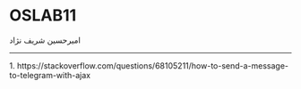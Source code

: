 # OSLAB11
امیرحسین شریف نژاد
<br>
<hr>
1.
https://stackoverflow.com/questions/68105211/how-to-send-a-message-to-telegram-with-ajax
<br>
